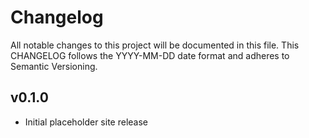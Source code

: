 # Changelog

All notable changes to this project will be documented in this file. This CHANGELOG follows the YYYY-MM-DD date format and adheres to Semantic Versioning.

## v0.1.0
- Initial placeholder site release
